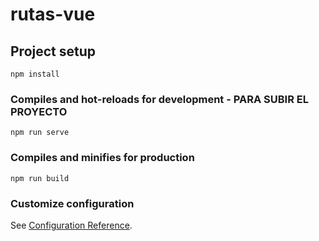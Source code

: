 # rutas-vue

## Project setup
```
npm install
```

### Compiles and hot-reloads for development - PARA SUBIR EL PROYECTO
```
npm run serve 
```

### Compiles and minifies for production
```
npm run build
```

### Customize configuration
See [Configuration Reference](https://cli.vuejs.org/config/).
